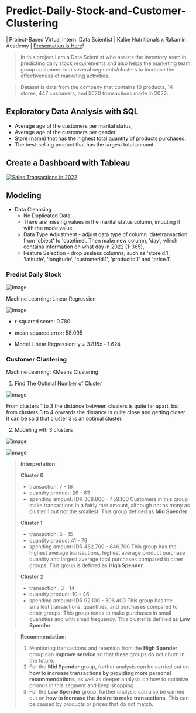 # Predict-Daily-Stock-and-Customer-Clustering
| Project-Based Virtual Intern: Data Scientist | Kalbe Nutritionals x Rakamin Academy | [Presentation is Here](https://www.canva.com/design/DAFpswM-zW8/_UQjb-DgfQPC88Fme9D8Yw/view?utm_content=DAFpswM-zW8&utm_campaign=designshare&utm_medium=link&utm_source=publishsharelink)!

> In this project I am a Data Scientist who assists the inventory team in predicting daily stock requirements and also helps the marketing team group customers into several segments/clusters to increase the effectiveness of marketing activities.

> Dataset is data from the company that contains 10 products, 14 stores, 447 customers, and 5020 transactions made in 2022.

## Exploratory Data Analysis with SQL
- Average age of the customers per marital status,
- Average age of the customers per gender,
- Store (name) that has the highest total quantity of products purchased,
- The best-selling product that has the largest total amount.

## Create a Dashboard with Tableau
<div class='tableauPlaceholder' id='viz1691464520463' style='position: relative'><noscript><a href='#'><img alt='Sales Transactions in 2022 ' src='https:&#47;&#47;public.tableau.com&#47;static&#47;images&#47;VI&#47;VIXDSKalbeNutritionalsxRakaminAcademy&#47;SalesTransactionsin2022&#47;1_rss.png' style='border: none' /></a></noscript><object class='tableauViz'  style='display:none;'><param name='host_url' value='https%3A%2F%2Fpublic.tableau.com%2F' /> <param name='embed_code_version' value='3' /> <param name='site_root' value='' /><param name='name' value='VIXDSKalbeNutritionalsxRakaminAcademy&#47;SalesTransactionsin2022' /><param name='tabs' value='no' /><param name='toolbar' value='yes' /><param name='static_image' value='https:&#47;&#47;public.tableau.com&#47;static&#47;images&#47;VI&#47;VIXDSKalbeNutritionalsxRakaminAcademy&#47;SalesTransactionsin2022&#47;1.png' /> <param name='animate_transition' value='yes' /><param name='display_static_image' value='yes' /><param name='display_spinner' value='yes' /><param name='display_overlay' value='yes' /><param name='display_count' value='yes' /><param name='language' value='en-US' /></object></div>

## Modeling
- Data Cleansing
  - No Duplicated Data,
  - There are missing values in the marital status column, imputing it with the mode value,
  - Data Type Adjustment - adjust data type of column 'datetransaction' from 'object' to 'datetime'. Then make new column, 'day', which contains information on what day in 2022 (1-365),
  - Feature Selection - drop useless columns, such as 'storeid.1', 'latitude', 'longitude', 'customerid.1', 'productid.1' and 'price.1'.
  
### Predict Daily Stock
![image](https://github.com/vendiutomo/Predict-Daily-Stock-and-Customer-Clustering/assets/128874036/924dffed-f5ef-4bdf-9619-d91038c7e9cd)

Machine Learning: Linear Regression

![image](https://github.com/vendiutomo/Predict-Daily-Stock-and-Customer-Clustering/assets/128874036/2d83ed88-d322-4d28-8a7a-27c8cc1a283e)

- r-squared score: 0.780
- mean squared error: 58.095

- Model Linear Regression: y = 3.815x - 1.624

### Customer Clustering
Machine Learning: KMeans Clustering

1. Find The Optimal Number of Cluster

![image](https://github.com/vendiutomo/Predict-Daily-Stock-and-Customer-Clustering/assets/128874036/e5022ca2-1ce7-4235-a6ce-289d01f2bcc6)

From clusters 1 to 3 the distance between clusters is quite far apart, but from clusters 3 to 4 onwards the distance is quite close and getting closer. It can be said that cluster 3 is an optimal cluster.

2. Modeling wth 3 clusters

![image](https://github.com/vendiutomo/Predict-Daily-Stock-and-Customer-Clustering/assets/128874036/48bf1c23-600a-4f38-b57e-be10f1ae73de)

![image](https://github.com/vendiutomo/Predict-Daily-Stock-and-Customer-Clustering/assets/128874036/d23d1856-4114-46cc-a4ae-4e03bc627dc3)

> **Interpretation**:
> 
>**Cluster 0**
>- transaction: 7 - 16
>- quantity product: 26 - 63
>- spending amount: IDR 308.800 - 459.100
>Customers in this group make transactions in a fairly rare amount, although not as many as cluster 1 but not the smallest. This group defined as **Mid Spender**.
>
>**Cluster 1**
>- transaction: 6 - 15
>- quantity product:41 - 79
>- spending amount: IDR 462.700 - 846.700
>This group has the highest average transactions, highest average product purchase quantity and largest average total purchases compared to other groups. This group is defined as **High Spender**.
>
>**Cluster 2**
>- transaction : 3 - 14
>- quantity product: 10 - 46
>- spending amount: IDR 92.100 - 306.400
>This group has the smallest transactions, quantities, and purchases compared to other groups. This group tends to make purchases in small quantities and with small frequency. This cluster is defined as **Low Spender**.

> **Recommendation**:
> 1. Monitoring transactions and retention from the **High Spender** group can **improve service** so that these groups do not churn in the future.
> 2. For the **Mid Spender** group, further analysis can be carried out on **how to increase transactions by providing more personal recommendations**, as well as deeper analysis on how to optimize promos in this segment and keep shopping.
> 3. For the **Low Spender** group, further analysis can also be carried out on **how to increase the desire to make transactions**. This can be caused by products or prices that do not match.
